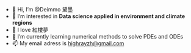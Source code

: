 - 👋 Hi, I’m @Deimmo 黛墨
- 👀 I’m interested in **Data science applied in environment and climate regions**
- 📖 I love 紅樓夢
- 🌱 I’m currently learning numerical methods to solve PDEs and ODEs
- 📫 My email adress is highrayzh@gmail.com
